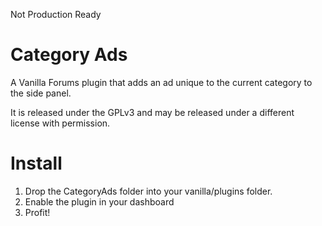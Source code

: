 Not Production Ready

Category Ads
============
A Vanilla Forums plugin that adds an ad unique to the current category to the side panel.

It is released under the GPLv3 and may be released under a different license with permission.

Install
=======
1.	Drop the CategoryAds folder into your vanilla/plugins folder.
2.	Enable the plugin in your dashboard
3.	Profit!
